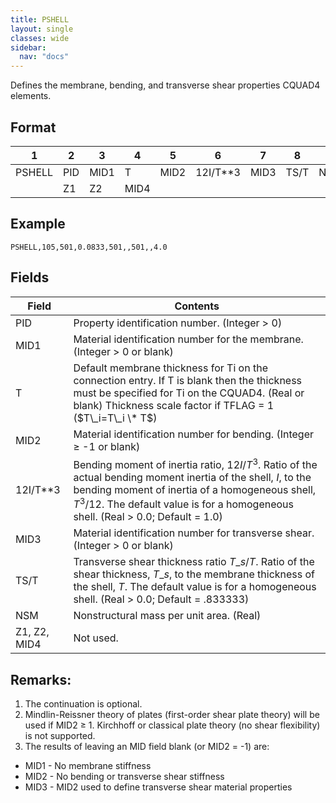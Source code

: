 ```yaml
---
title: PSHELL
layout: single
classes: wide
sidebar:
  nav: "docs"
---
```


Defines the membrane, bending, and transverse shear properties CQUAD4
elements.

## Format

| 1      | 2   | 3    | 4    | 5    | 6          | 7    | 8    | 9   |
| ------ | --- | ---- | ---- | ---- | ---------- | ---- | ---- | --- |
| PSHELL | PID | MID1 | T    | MID2 | 12I/T\*\*3 | MID3 | TS/T | NSM |
|        | Z1  | Z2   | MID4 |      |            |      |      |     |

## Example
`PSHELL,105,501,0.0833,501,,501,,4.0`

## Fields

| Field        | Contents                                                                                                                                                                                                                                                |
| ------------ | ------------------------------------------------------------------------------------------------------------------------------------------------------------------------------------------------------------------------------------------------------- |
| PID          | Property identification number. (Integer \> 0)                                                                                                                                                                                                          |
| MID1         | Material identification number for the membrane. (Integer \> 0 or blank)                                                                                                                                                                                |
| T            | Default membrane thickness for Ti on the connection entry. If T is blank then the thickness must be specified for Ti on the CQUAD4. (Real or blank) Thickness scale factor if TFLAG = 1 ($T\_i=T\_i \* T$)                                              |
| MID2         | Material identification number for bending. (Integer ≥ -1 or blank)                                                                                                                                                                                     |
| 12I/T\*\*3   | Bending moment of inertia ratio, $12I/T^3$. Ratio of the actual bending moment inertia of the shell, $I$, to the bending moment of inertia of a homogeneous shell, $T^3/12$. The default value is for a homogeneous shell. (Real \> 0.0; Default = 1.0) |
| MID3         | Material identification number for transverse shear. (Integer \> 0 or blank)                                                                                                                                                                            |
| TS/T         | Transverse shear thickness ratio $T\_s/T$. Ratio of the shear thickness, $T\_s$, to the membrane thickness of the shell, $T$. The default value is for a homogeneous shell. (Real \> 0.0; Default = .833333)                                            |
| NSM          | Nonstructural mass per unit area. (Real)                                                                                                                                                                                                                |
| Z1, Z2, MID4 | Not used.                                                                                                                                                                                                                                               |

## Remarks:
1.  The continuation is optional.
2.  Mindlin-Reissner theory of plates (first-order shear plate theory)
    will be used if MID2 ≥ 1. Kirchhoff or classical plate theory (no
    shear flexibility) is not supported.
3.  The results of leaving an MID field blank (or MID2 = -1) are:
  - MID1 - No membrane stiffness
  - MID2 - No bending or transverse shear stiffness
  - MID3 - MID2 used to define transverse shear material properties